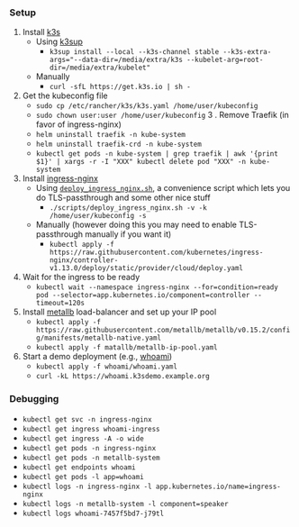 ### Setup

1. Install [k3s](https://k3s.io/)
    * Using [k3sup](https://github.com/alexellis/k3sup)
        * `k3sup install --local --k3s-channel stable --k3s-extra-args="--data-dir=/media/extra/k3s --kubelet-arg=root-dir=/media/extra/kubelet"`
    * Manually
        * `curl -sfL https://get.k3s.io | sh -`
2. Get the kubeconfig file
    * `sudo cp /etc/rancher/k3s/k3s.yaml /home/user/kubeconfig`
    * `sudo chown user:user /home/user/kubeconfig`
3 . Remove Traefik (in favor of ingress-nginx)
    * `helm uninstall traefik -n kube-system`
    * `helm uninstall traefik-crd -n kube-system`
    * `kubectl get pods -n kube-system | grep traefik | awk '{print $1}' | xargs -r -I "XXX" kubectl delete pod "XXX" -n kube-system`
4. Install [ingress-nginx](https://github.com/kubernetes/ingress-nginx)
    * Using [`deploy_ingress_nginx.sh`](scripts/deploy_ingress_nginx.sh), a convenience script which lets you do TLS-passthrough and some other nice stuff
        * `./scripts/deploy_ingress_nginx.sh -v -k /home/user/kubeconfig -s`
    * Manually (however doing this you may need to enable TLS-passthrough manually if you want it)
        * `kubectl apply -f https://raw.githubusercontent.com/kubernetes/ingress-nginx/controller-v1.13.0/deploy/static/provider/cloud/deploy.yaml`
5. Wait for the ingress to be ready
    * `kubectl wait --namespace ingress-nginx --for=condition=ready pod --selector=app.kubernetes.io/component=controller --timeout=120s`
6. Install [metallb](https://metallb.io/) load-balancer and set up your IP pool
    * `kubectl apply -f https://raw.githubusercontent.com/metallb/metallb/v0.15.2/config/manifests/metallb-native.yaml`
    * `kubectl apply -f matallb/metallb-ip-pool.yaml`
7. Start a demo deployment (e.g., [whoami](https://github.com/traefik/whoami))
    * `kubectl apply -f whoami/whoami.yaml`
    * `curl -kL https://whoami.k3sdemo.example.org`

### Debugging

* `kubectl get svc -n ingress-nginx`
* `kubectl get ingress whoami-ingress`
* `kubectl get ingress -A -o wide`
* `kubectl get pods -n ingress-nginx`
* `kubectl get pods -n metallb-system`
* `kubectl get endpoints whoami`
* `kubectl get pods -l app=whoami`
* `kubectl logs -n ingress-nginx -l app.kubernetes.io/name=ingress-nginx`
* `kubectl logs -n metallb-system -l component=speaker`
* `kubectl logs whoami-7457f5bd7-j79tl`